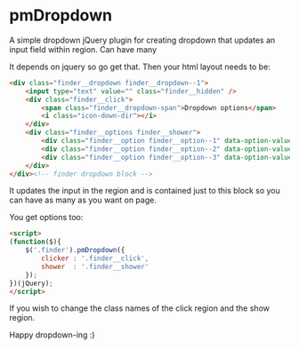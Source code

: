 # pmDropdown
A simple dropdown jQuery plugin for creating dropdown that updates an input field within region. Can have many

It depends on jquery so go get that. Then your html layout needs to be:
```html
<div class="finder__dropdown finder__dropdown--1">
    <input type="text" value="" class="finder__hidden" />
    <div class="finder__click">
        <span class="finder__dropdown-span">Dropdown options</span>
        <i class="icon-down-dir"></i>
    </div>
    <div class="finder__options finder__shower">
        <div class="finder__option finder__option--1" data-option-value="one"><span class="finder__option__span finder__option__span--whites finder__option__span--1"></span>one</div>
        <div class="finder__option finder__option--2" data-option-value="two"><span class="finder__option__span finder__option__span--blacks finder__option__span--2"></span>two</div>
        <div class="finder__option finder__option--3" data-option-value="three"><span class="finder__option__span finder__option__span--greys finder__option__span--3"></span>three</div>
    </div>
</div><!-- finder dropdown block -->
```

It updates the input in the region and is contained just to this block so you can have as many as you want on page.

You get options too:
```html
<script>
(function($){
    $('.finder').pmDropdown({
        clicker : '.finder__click',
        shower  : '.finder__shower'
    });
})(jQuery);  
</script>
```
If you wish to change the class names of the click region and the show region.

Happy dropdown-ing :)
